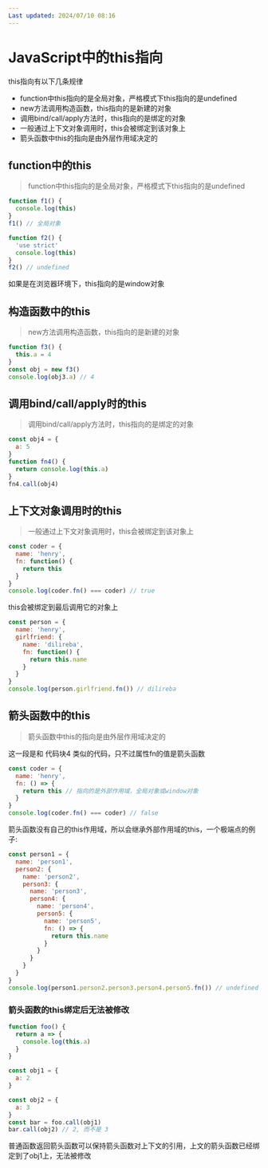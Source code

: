 ```yaml
---
Last updated: 2024/07/10 08:16
---
```

# JavaScript中的this指向
this指向有以下几条规律

- function中this指向的是全局对象，严格模式下this指向的是undefined
- new方法调用构造函数，this指向的是新建的对象
- 调用bind/call/apply方法时，this指向的是绑定的对象
- 一般通过上下文对象调用时，this会被绑定到该对象上
- 箭头函数中this的指向是由外层作用域决定的
<a name="Q6PhY"></a>
## function中的this
> function中this指向的是全局对象，严格模式下this指向的是undefined

```javascript
function f1() {
  console.log(this)
}
f1() // 全局对象

function f2() {
  'use strict'
  console.log(this)
}
f2() // undefined
```
如果是在浏览器环境下，this指向的是window对象
<a name="ycV7e"></a>
## 构造函数中的this
> new方法调用构造函数，this指向的是新建的对象

```javascript
function f3() {
  this.a = 4
}
const obj = new f3()
console.log(obj3.a) // 4
```
<a name="hnTOE"></a>
## 调用bind/call/apply时的this
> 调用bind/call/apply方法时，this指向的是绑定的对象

```javascript
const obj4 = {
  a: 5
}
function fn4() {
  return console.log(this.a)
}
fn4.call(obj4)
```
<a name="UZWyn"></a>
## 上下文对象调用时的this
> 一般通过上下文对象调用时，this会被绑定到该对象上

```javascript
const coder = {
  name: 'henry',
  fn: function() {
    return this
  }
}
console.log(coder.fn() === coder) // true
```
this会被绑定到最后调用它的对象上
```javascript
const person = {
  name: 'henry',
  girlfriend: {
    name: 'dilireba',
    fn: function() {
      return this.name
    }
  }
}
console.log(person.girlfriend.fn()) // dilireba
```
<a name="OT84K"></a>
## 箭头函数中的this
> 箭头函数中this的指向是由外层作用域决定的

这一段是和 代码块4 类似的代码，只不过属性fn的值是箭头函数
```javascript
const coder = {
  name: 'henry',
  fn: () => {
    return this // 指向的是外部作用域，全局对象或window对象
  }
}
console.log(coder.fn() === coder) // false
```
箭头函数没有自己的this作用域，所以会继承外部作用域的this，一个极端点的例子: 
```javascript
const person1 = {
  name: 'person1',
  person2: {
    name: 'person2',
    person3: {
      name: 'person3',
      person4: {
        name: 'person4',
        person5: {
          name: 'person5',
          fn: () => {
            return this.name
          }
        }
      }
    }
  }
}
console.log(person1.person2.person3.person4.person5.fn()) // undefined
```
<a name="EhMRZ"></a>
### 箭头函数的this绑定后无法被修改
```javascript
function foo() {
  return a => {
    console.log(this.a)
  }
}

const obj1 = {
  a: 2
}

const obj2 = {
  a: 3
}
const bar = foo.call(obj1)
bar.call(obj2) // 2, 而不是 3
```
普通函数返回箭头函数可以保持箭头函数对上下文的引用，上文的箭头函数已经绑定到了obj1上，无法被修改


